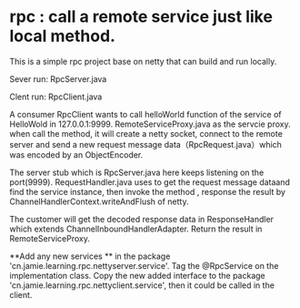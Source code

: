 # rpc : call a remote service just like local method.
This is a simple rpc project base on netty that can build and run locally.

Sever run: RpcServer.java

Clent run: RpcClient.java

A consumer RpcClient wants to call helloWorld function of the service of HelloWold in 127.0.0.1:9999.
RemoteServiceProxy.java as the servcie proxy. when call the method, it will create a netty socket, 
connect to the remote server and send a new request message data（RpcRequest.java）which was encoded by an ObjectEncoder. 

The server stub which is RpcServer.java here keeps listening on the port(9999).
RequestHandler.java uses to get the request message dataand find the service instance, then invoke the method ,
response the result by ChannelHandlerContext.writeAndFlush  of netty.

The customer will get the decoded response data in ResponseHandler which extends ChannelInboundHandlerAdapter.
Return the result in RemoteServiceProxy.

 **Add any new services ** in the package 'cn.jamie.learning.rpc.nettyserver.service'.
 Tag the @RpcService on the implementation class.
 Copy the new added interface to the package 'cn.jamie.learning.rpc.nettyclient.service', then it could be called in the client.
